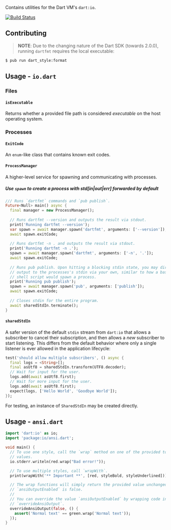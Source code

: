 Contains utilities for the Dart VM's `dart:io`.

[![Build Status](https://travis-ci.org/dart-lang/io.svg?branch=master)](https://travis-ci.org/dart-lang/io)

## Contributing

> **NOTE**: Due to the changing nature of the Dart SDK (towards 2.0.0), running
> `dartfmt` requires the local executable:

```sh
$ pub run dart_style:format
```

## Usage - `io.dart`

### Files

#### `isExecutable`
 
Returns whether a provided file path is considered _executable_ on the host
operating system.

### Processes

#### `ExitCode`

An `enum`-like class that contains known exit codes.

#### `ProcessManager`

A higher-level service for spawning and communicating with processes.

##### Use `spawn` to create a process with std[in|out|err] forwarded by default

```dart
/// Runs `dartfmt` commands and `pub publish`.
Future<Null> main() async {
  final manager = new ProcessManager();
  
  // Runs dartfmt --version and outputs the result via stdout.
  print('Running dartfmt --version');
  var spawn = await manager.spawn('dartfmt', arguments: ['--version']);
  await spawn.exitCode;
  
  // Runs dartfmt -n . and outputs the result via stdout.
  print('Running dartfmt -n .');
  spawn = await manager.spawn('dartfmt', arguments: ['-n', '.']);
  await spawn.exitCode;
  
  // Runs pub publish. Upon hitting a blocking stdin state, you may directly
  // output to the processes's stdin via your own, similar to how a bash or
  // shell script would spawn a process.
  print('Running pub publish');
  spawn = await manager.spawn('pub', arguments: ['publish']);
  await spawn.exitCode;
  
  // Closes stdin for the entire program.
  await sharedStdIn.terminate();
}
```

#### `sharedStdIn`

A safer version of the default `stdin` stream from `dart:io` that allows a
subscriber to cancel their subscription, and then allows a _new_ subscriber to
start listening. This differs from the default behavior where only a single
listener is ever allowed in the application lifecycle:

```dart
test('should allow multiple subscribers', () async {
  final logs = <String>[];
  final asUtf8 = sharedStdIn.transform(UTF8.decoder);
  // Wait for input for the user.
  logs.add(await asUtf8.first);
  // Wait for more input for the user.
  logs.add(await asUtf8.first);
  expect(logs, ['Hello World', 'Goodbye World']);
});
```

For testing, an instance of `SharedStdIn` may be created directly.

## Usage - `ansi.dart`

```dart
import 'dart:io' as io;
import 'package:io/ansi.dart';

void main() {
  // To use one style, call the `wrap` method on one of the provided top-level
  // values.
  io.stderr.writeln(red.wrap("Bad error!"));

  // To use multiple styles, call `wrapWith`.
  print(wrapWith('** Important **', [red, styleBold, styleUnderlined]));

  // The wrap functions will simply return the provided value unchanged if
  // `ansiOutputEnabled` is false.
  //
  // You can override the value `ansiOutputEnabled` by wrapping code in
  // `overrideAnsiOutput`.
  overrideAnsiOutput(false, () {
    assert('Normal text' == green.wrap('Normal text'));
  });
}
```
